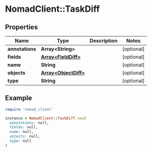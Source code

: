 # NomadClient::TaskDiff

## Properties

| Name | Type | Description | Notes |
| ---- | ---- | ----------- | ----- |
| **annotations** | **Array&lt;String&gt;** |  | [optional] |
| **fields** | [**Array&lt;FieldDiff&gt;**](FieldDiff.md) |  | [optional] |
| **name** | **String** |  | [optional] |
| **objects** | [**Array&lt;ObjectDiff&gt;**](ObjectDiff.md) |  | [optional] |
| **type** | **String** |  | [optional] |

## Example

```ruby
require 'nomad_client'

instance = NomadClient::TaskDiff.new(
  annotations: null,
  fields: null,
  name: null,
  objects: null,
  type: null
)
```

